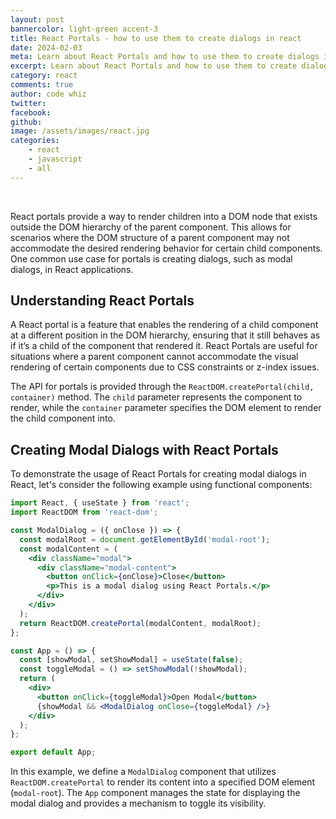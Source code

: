 ```yaml
---
layout: post
bannercolor: light-green accent-3
title: React Portals - how to use them to create dialogs in react
date: 2024-02-03
meta: Learn about React Portals and how to use them to create dialogs in React. This blog post explains the concept of React Portals, its API, and provides a detailed code example using React functional components to create modal dialogs. Explore the usage of React Portals to enhance your React applications.
excerpt: Learn about React Portals and how to use them to create dialogs in React. This blog post explains the concept of React Portals, its API, and provides a detailed code example using React functional components to create modal dialogs. Explore the usage of React Portals to enhance your React applications.
category: react
comments: true
author: code whiz
twitter: 
facebook: 
github: 
image: /assets/images/react.jpg
categories:
    - react
    - javascript
    - all
---
```

 &nbsp;

React portals provide a way to render children into a DOM node that exists outside the DOM hierarchy of the parent component. This allows for scenarios where the DOM structure of a parent component may not accommodate the desired rendering behavior for certain child components. One common use case for portals is creating dialogs, such as modal dialogs, in React applications.

## Understanding React Portals

A React portal is a feature that enables the rendering of a child component at a different position in the DOM hierarchy, ensuring that it still behaves as if it’s a child of the component that rendered it. React Portals are useful for situations where a parent component cannot accommodate the visual rendering of certain components due to CSS constraints or z-index issues.

The API for portals is provided through the `ReactDOM.createPortal(child, container)` method. The `child` parameter represents the component to render, while the `container` parameter specifies the DOM element to render the child component into.

## Creating Modal Dialogs with React Portals

To demonstrate the usage of React Portals for creating modal dialogs in React, let's consider the following example using functional components:

```jsx
import React, { useState } from 'react';
import ReactDOM from 'react-dom';

const ModalDialog = ({ onClose }) => {
  const modalRoot = document.getElementById('modal-root');
  const modalContent = (
    <div className="modal">
      <div className="modal-content">
        <button onClick={onClose}>Close</button>
        <p>This is a modal dialog using React Portals.</p>
      </div>
    </div>
  );
  return ReactDOM.createPortal(modalContent, modalRoot);
};

const App = () => {
  const [showModal, setShowModal] = useState(false);
  const toggleModal = () => setShowModal(!showModal);
  return (
    <div>
      <button onClick={toggleModal}>Open Modal</button>
      {showModal && <ModalDialog onClose={toggleModal} />}
    </div>
  );
};

export default App;
```

In this example, we define a `ModalDialog` component that utilizes `ReactDOM.createPortal` to render its content into a specified DOM element (`modal-root`). The `App` component manages the state for displaying the modal dialog and provides a mechanism to toggle its visibility.
